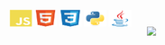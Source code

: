 <div style="display: inline_block"><br>
 
  <img align="center" alt="a-Js" height="30" width="40" src="https://raw.githubusercontent.com/devicons/devicon/master/icons/javascript/javascript-plain.svg">
  <img align="center" alt="a-HTML" height="30" width="40" src="https://raw.githubusercontent.com/devicons/devicon/master/icons/html5/html5-original.svg">
  <img align="center" alt="a-CSS" height="30" width="40" src="https://raw.githubusercontent.com/devicons/devicon/master/icons/css3/css3-original.svg">
  <img align="center" alt="a-Python" height="30" width="40" src="https://raw.githubusercontent.com/devicons/devicon/master/icons/python/python-original.svg">
<img align="center" alt="a-Python" height="30" width="40" src="https://raw.githubusercontent.com/devicons/devicon/master/icons/java/java-original.svg">
</div>

<div align="center">
  <a href="https://github.com/danilowind">
  <img height="180em" src="https://github-readme-stats-sigma-five.vercel.app/api?username=danilowind&show_icons=true&theme=dracula&include_all_commits=true&count_private=true"/>
</div>

